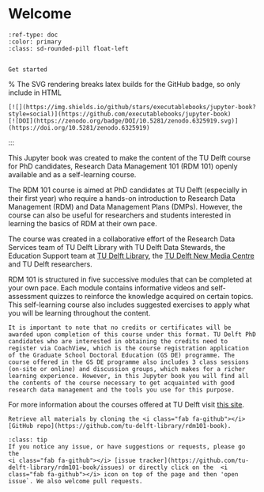# Welcome

```{button-ref} modules/module0
:ref-type: doc
:color: primary
:class: sd-rounded-pill float-left


Get started
```

% The SVG rendering breaks latex builds for the GitHub badge, so only include in HTML
```{only} html
[![](https://img.shields.io/github/stars/executablebooks/jupyter-book?style=social)](https://github.com/executablebooks/jupyter-book)
[![DOI](https://zenodo.org/badge/DOI/10.5281/zenodo.6325919.svg)](https://doi.org/10.5281/zenodo.6325919)
```
:::


This Jupyter book was created to make the content of the TU Delft course for PhD candidates, Research Data Management 101 (RDM 101) openly available and as a self-learning course.

The RDM 101 course is aimed at PhD candidates at TU Delft (especially in their first year) who require a hands-on introduction to Research Data Management (RDM) and Data Management Plans (DMPs). However, the course can also be useful for researchers and students interested in learning the basics of RDM at their own pace.

The course was created in a collaborative effort of the Research Data Services team of TU Delft Library with TU Delft Data Stewards, the Education Support team at [TU Delft Library](https://www.tudelft.nl/library), the [TU Delft New Media Centre](https://newmediacentre.tudelft.nl/) and TU Delft researchers.

RDM 101 is structured in five successive modules that can be completed at your own pace. Each module contains informative videos and self-assessment quizzes to reinforce the knowledge acquired on certain topics. This self-learning course also includes suggested exercises to apply what you will be learning throughout the content.

`````{admonition} Important note for PhD candidates at TU Delft
It is important to note that no credits or certificates will be awarded upon completion of this course under this format. TU Delft PhD candidates who are interested in obtaining the credits need to register via CoachView, which is the course registration application of the Graduate School Doctoral Education (GS DE) programme. The course offered in the GS DE programme also includes 3 class sessions (on-site or online) and discussion groups, which makes for a richer learning experience. However, in this Jupyter book you will find all the contents of the course necessary to get acquainted with good research data management and the tools you use for this purpose.
`````




For more information about the courses offered at TU Delft visit [this site](https://www.tudelft.nl/library/research-data-management/r/training-evenementen/training-voor-onderzoekers). 


<!-- |   | Modules          |     Slides     |    Video   |
|:--|:-------------------|----------------|------------|
| 1 | [The importance of RDM](https://tu-delft-library.github.io/rdm101-book/modules/module1.html)         | [HTML]() - [PDF](https:.pdf)         | [Youtube](https://www.youtube.com/watch?-) |
| 2 | [The Essentials for Research Data](https://tu-delft-library.github.io/rdm101-book/modules/module2.html)           | [HTML](s.slides.html)      - [PPTX](https://tu-delft-library.github.io/rdm101-book/dataflowmap_template_week1.pptx)      | [Youtube](https://www.youtube.com/-) |
| 3 | [FAIR principles and their main elements](https://tu-delft-library.github.io/rdm101-book/modules/module3.html)             | [HTML](https:/slides.html)        - [PDF](https://m.pdf)<sup>2</sup>        | [Youtube](https://www.youtube.c335-) |
| 4 | [Realizing FAIR data](https://tu-delft-library.github.io/rdm101-book/modules/module4.html)       | [HTML](.html)    - [PDF](.pdf)    | [Youtube](https://www.youtube.coxDnjB4NM335-)<sup>1</sup> |
| 5 | [How to plan for RDM](https:/earning.html)   | [HTML](https:es.html)  - [PDF](https:g.pdf)  | [Youtube](https://www.youtube.comjB4NM335-) |
| 6 | [How to plan for RDM](https://tu-delft-library.github.io/rdm101-book/modules/module5.html) | [HTML]() - [PDF](https:/06%20-%20Data%20Preprocessing.pdf) | [Youtube](https://www.youtubenjB4NM335-) |

<sup>1</sup> The order of the slides in the video is slightly different.  
<sup>2</sup> This lecture will be significantly updated. Stay tuned.   -->

```{admonition} Get your hands dirty
Retrieve all materials by cloning the <i class="fab fa-github"></i> [GitHub repo](https://github.com/tu-delft-library/rdm101-book).
```

```{admonition} Have some feedback?
:class: tip
If you notice any issue, or have suggestions or requests, please go the
<i class="fab fa-github"></i> [issue tracker](https://github.com/tu-delft-library/rdm101-book/issues) or directly click on the  <i class="fab fa-github"></i> icon on top of the page and then 'open issue`. We also welcome pull requests.
```

